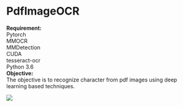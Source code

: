 # PdfImageOCR
**Requirement:**<br/>
Pytorch<br/>
MMOCR<br/>
MMDetection<br/>
CUDA<br/>
tesseract-ocr<br/>
Python 3.6<br/>
**Objective:**<br/>
The objective is to recognize character from pdf images using deep learning based techniques.<br/>

<img src=“https://github.com/cvkworld/PdfImageOCR/blob/main/test-img/Text_extration.png”>
